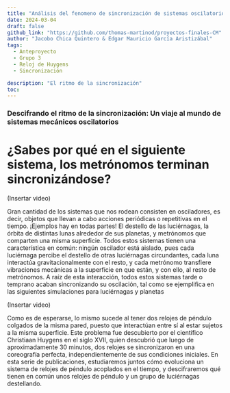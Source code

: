 ```yaml
---
title: "Análisis del fenomeno de sincronización de sistemas oscilatorios en relojes de Huygens"
date: 2024-03-04
draft: false
github_link: "https://github.com/thomas-martinod/proyectos-finales-CM"
author: "Jacobo Chica Quintero & Edgar Mauricio García Aristizábal"
tags:
  - Anteproyecto
  - Grupo 3
  - Reloj de Huygens
  - Sincronización

description: "El ritmo de la sincronización"
toc:
---
```


### Descifrando el ritmo de la sincronización: Un viaje al mundo de sistemas mecánicos oscilatorios

# ¿Sabes por qué en el siguiente sistema, los metrónomos terminan sincronizándose?

(Insertar video)

Gran cantidad de los sistemas que nos rodean consisten en osciladores, es decir, objetos que llevan a cabo acciones periódicas o repetitivas en el tiempo. ¡Ejemplos hay en todas partes! El destello de las luciérnagas, la órbita de distintas lunas alrededor de sus planetas, y metrónomos que comparten una misma superficie. Todos estos sistemas tienen una característica en común: ningún oscilador está aislado, pues cada luciérnaga percibe el destello de otras luciérnagas circundantes, cada luna interactúa gravitacionalmente con el resto, y cada metrónomo transfiere vibraciones mecánicas a la superficie en que están, y con ello, al resto de metrónomos. 
A raíz de esta interacción, todos estos sistemas tarde o temprano acaban sincronizando su oscilación, tal como se ejemplifica en las siguientes simulaciones para luciérnagas y planetas 

(Insertar video)

Como es de esperarse, lo mismo sucede al tener dos relojes de péndulo colgados de la misma pared, puesto que interactúan entre sí al estar sujetos a la misma superficie. Este problema fue descubierto por el científico Christiaan Huygens en el siglo XVII, quien descubrió que luego de aproximadamente 30 minutos, dos relojes se sincronizaron en una coreografía perfecta, independientemente de sus condiciones iniciales.
En esta serie de publicaciones, estudiaremos juntos cómo evoluciona un sistema de relojes de péndulo acoplados en el tiempo, y descifraremos qué tienen en común unos relojes de péndulo y un grupo de luciérnagas destellando.




